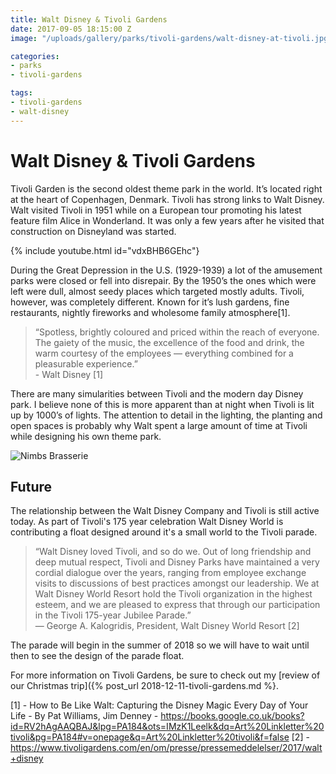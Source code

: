```yaml
---
title: Walt Disney & Tivoli Gardens
date: 2017-09-05 18:15:00 Z
image: "/uploads/gallery/parks/tivoli-gardens/walt-disney-at-tivoli.jpg"

categories:
- parks
- tivoli-gardens

tags:
- tivoli-gardens
- walt-disney
---
```

# Walt Disney & Tivoli Gardens

Tivoli Garden is the second oldest theme park in the world. It’s located right at the heart of Copenhagen, Denmark. Tivoli has strong links to Walt Disney. Walt visited Tivoli in 1951 while on a European tour promoting his latest feature film Alice in Wonderland. It was only a few years after he visited that construction on Disneyland was started.

{% include youtube.html id="vdxBHB6GEhc"}

During the Great Depression in the U.S. (1929-1939) a lot of the amusement parks were closed or fell into disrepair. By the 1950’s the ones which were left were dull, almost seedy places which targeted mostly adults. Tivoli, however, was completely different. Known for it’s lush gardens, fine restaurants, nightly fireworks and wholesome family atmosphere[1].

> “Spotless, brightly coloured and priced within the reach of everyone. The gaiety of the music, the excellence of the food and drink, the warm courtesy of the employees — everything combined for a pleasurable experience.” <br/> - Walt Disney [1]

There are many simularities between Tivoli and the modern day Disney park. I believe none of this is more apparent than at night when Tivoli is lit up by 1000’s of lights. The attention to detail in the lighting, the planting and open spaces is probably why Walt spent a large amount of time at Tivoli while designing his own theme park.

![Nimbs Brasserie](/uploads/gallery/parks/tivoli-gardens/nimb-brasserie-medium.jpg)

## Future
The relationship between the Walt Disney Company and Tivoli is still active today. As part of Tivoli's 175 year celebration Walt Disney World is contributing a float designed around it's a small world to the Tivoli parade.

> “Walt Disney loved Tivoli, and so do we. Out of long friendship and deep mutual respect, Tivoli and Disney Parks have maintained a very cordial dialogue over the years, ranging from employee exchange visits to discussions of best practices amongst our leadership. We at Walt Disney World Resort hold the Tivoli organization in the highest esteem, and we are pleased to express that through our participation in the Tivoli 175-year Jubilee Parade.” <br/> — George A. Kalogridis, President, Walt Disney World Resort [2]

The parade will begin in the summer of 2018 so we will have to wait until then to see the design of the parade float.

For more information on Tivoli Gardens, be sure to check out my [review of our Christmas trip]({% post_url 2018-12-11-tivoli-gardens.md %}.

[1] - How to Be Like Walt: Capturing the Disney Magic Every Day of Your Life - By Pat Williams, Jim Denney - https://books.google.co.uk/books?id=RV2hAgAAQBAJ&lpg=PA184&ots=IMzK1Leelk&dq=Art%20Linkletter%20tivoli&pg=PA184#v=onepage&q=Art%20Linkletter%20tivoli&f=false
[2] - https://www.tivoligardens.com/en/om/presse/pressemeddelelser/2017/walt+disney